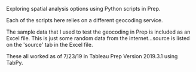 Exploring spatial analysis options using Python scripts in Prep.  

Each of the scripts here relies on a different geocoding service.  

The sample data that I used to test the geocoding in Prep is included as an Excel file.  This is just some random data from the internet...source is listed on the 'source' tab in the Excel file.

These all worked as of 7/23/19 in Tableau Prep Version 2019.3.1 using TabPy. 
